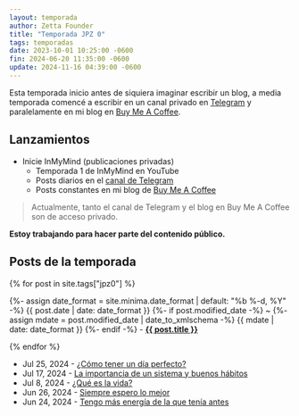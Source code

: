```yaml
---
layout: temporada
author: Zetta Founder
title: "Temporada JPZ 0"
tags: temporadas
date: 2023-10-01 10:25:00 -0600
fin: 2024-06-20 11:35:00 -0600
update: 2024-11-16 04:39:00 -0600
---
```


Esta temporada inicio antes de siquiera imaginar escribir un blog, a media temporada comencé a escribir en un canal privado en <a href="https://t.me/+W7s4TQcPd1NlZDlh" target="_blank">Telegram</a> y paralelamente en mi blog en <a href="https://buymeacoffee.com/zettafounder/posts" target="_blank">Buy Me A Coffee</a>.

## Lanzamientos

- Inicie InMyMind (publicaciones privadas)
    - Temporada 1 de InMyMind en YouTube
    - Posts diarios en el <a href="https://t.me/+W7s4TQcPd1NlZDlh" target="_blank">canal de Telegram</a>
    - Posts constantes en mi blog de <a href="https://buymeacoffee.com/zettafounder/posts" target="_blank">Buy Me A Coffee</a>

> Actualmente, tanto el canal de Telegram y el blog en Buy Me A Coffee son de acceso privado.

**Estoy trabajando para hacer parte del contenido público.**

## Posts de la temporada

{% for post in site.tags["jpz0"] %}
  <p>{%- assign date_format = site.minima.date_format | default: "%b %-d, %Y" -%}
    <time class="dt-published" datetime="{{ post.date | date_to_xmlschema }}" itemprop="datePublished">
      {{ post.date | date: date_format }}
    </time>
    {%- if post.modified_date -%}
      ~ 
      {%- assign mdate = post.modified_date | date_to_xmlschema -%}
      <time class="dt-modified" datetime="{{ mdate }}" itemprop="dateModified">
        {{ mdate | date: date_format }}
      </time>
    {%- endif -%} - <a href=".{{ post.url }}"><strong>{{ post.title }}</strong></a></p> 
{% endfor %}

- Jul 25, 2024 - [¿Cómo tener un día perfecto?](https://zettafounder.github.io/2024/07/25/como-tener-un-buen-dia.html)
- Jul 17, 2024 - [La importancia de un sistema y buenos hábitos](https://zettafounder.github.io/2024/07/17/la-importancia-de-un-sistema-y-buenos-habitos.html)
- Jul 8, 2024 - [¿Qué es la vida?](https://zettafounder.github.io/2024/07/08/que-es-la-vida.html)
- Jun 26, 2024 - [Siempre espero lo mejor](https://zettafounder.github.io/2024/06/26/siempre-espero-lo-mejor.html)
- Jun 24, 2024 - [Tengo más energía de la que tenía antes](https://zettafounder.github.io/2024/06/24/tengo-mas-energia-que-antes.html)